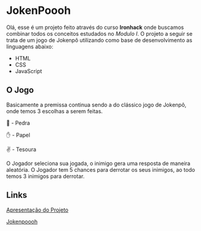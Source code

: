# JokenPoooh

Olá, esse é um projeto feito através do curso **Ironhack** onde buscamos combinar todos os conceitos estudados no *Modulo I*.
O projeto a seguir se trata de um jogo de Jokenpô utilizando como base de desenvolvimento as linguagens abaixo:

- HTML
- CSS
- JavaScript

## O Jogo

Basicamente a premissa continua sendo a do clássico jogo de Jokenpô, onde temos 3 escolhas a serem feitas.

:punch:  - Pedra

:raised_hand: - Papel

 :v: - Tesoura

O Jogador seleciona sua jogada, o inimigo gera uma resposta de maneira aleatória. O Jogador tem 5 chances para derrotar os seus inimigos, ao todo temos 3 inimigos para derrotar.

## Links

[Apresentação do Projeto][projetcSlide]

[projetcSlide]: https://slides.com/delleprane/deck "Link para apresentação do projeto"

[Jokenpoooh][linkGame]

[linkGame]: https://delleprane.github.io/game/ "Link para Acessar o Jogo"